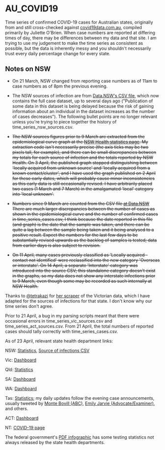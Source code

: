# AU_COVID19
Time series of confirmed COVID-19 cases for Australian states, originally from and still cross-checked against [covid19data.com.au](https://www.covid19data.com.au/), compiled primarily by Juliette O'Brien.  When case numbers are reported at differing times of day, there may be differences between my data and that site.  I am trying to use my judgement to make the time series as consistent as possible, but the data is inherently messy and you shouldn't necessarily trust every daily percentage change for every state.

## Notes on NSW
- On 21 March, NSW changed from reporting case numbers as of 11am to case numbers as of 8pm the previous evening.

- The NSW sources of infection are from [Data.NSW's CSV file](https://data.nsw.gov.au/data/dataset/nsw-covid-19-cases-by-location-and-likely-source-of-infection/resource/2776dbb8-f807-4fb2-b1ed-184a6fc2c8aa), which now contains the full case dataset, up to several days ago ("Publication of some data in this dataset is being delayed because the risk of gaining information about an individual in the dataset increases as the number of cases decreases").  The following bullet points are no longer relevant unless you're trying to piece together the history of time_series_nsw_sources.csv.

- ~~The NSW sources figures prior to 9 March are extracted from the epidemiological curve graph at the [NSW Health statistics page](https://www.health.nsw.gov.au/Infectious/diseases/Pages/covid-19-latest.aspx). My extraction code isn't necessarily precise (the axis ticks may be two pixels tall, for example), and there can be small discrepancies between my totals for each source of infection and the totals reported by NSW Health.  On 3 April, the published graph stopped distinguishing between 'locally acquired from unknown source' and 'locally acquired from a known contact/cluster', and I have used the graph published on 2 April for these early dates, which will probably cause minor inconsistencies as this early data is still occasionally revised.  I have arbitrarily placed two cases (1 March and 7 March) in the amalgamated 'local' category into 'local unknown'.~~

- ~~Numbers since 9 March are counted from the CSV file [at Data.NSW](https://data.nsw.gov.au/data/dataset/nsw-covid-19-cases-by-likely-source-of-infection/resource/2f1ba0f3-8c21-4a86-acaf-444be4401a6d) There are much larger discrepancies between the number of cases as shown in the epidemiological curve and the number of confirmed cases in time_series_cases.csv, I think because the date reported in this file (and graph) is the date that the sample was taken, and there can be quite a lag between the sample being taken and it being analysed to a positive result.  Expect the numbers for the last few days to be substantially revised upwards as the backlog of samples is tested; data from earlier days is also subject to revision.~~

- ~~On 11 April, many cases previously classified as 'Locally acquired - contact not identified' were reclassified into the new category 'Overseas or interstate'.  On 14 April, a separate 'Interstate' category was introduced into the source CSV; this standalone category doesn't exist in the graphs, so my data does not show any interstate infections prior to 9 March, even though some may be recorded as such internally at NSW Health.~~

Thanks to [@tetrakazi](https://twitter.com/tetrakazi) for [her scraper](https://github.com/theojulienne/covid-19-data-aus/blob/master/scripts.hourly/50-vic.py) of the Victorian data, which I have adapted for the sources of infections for that state.  I don't know why our time series don't agree.

Prior to 21 April, a bug in my parsing scripts meant that there were occasional errors in time_series_vic_sources.csv and time_series_act_sources.csv.  From 21 April, the total numbers of reported cases should tally correctly with time_series_cases.csv.

As of 23 April, relevant state health department links:

NSW: [Statistics](https://www.health.nsw.gov.au/Infectious/diseases/Pages/covid-19-latest.aspx), [Source of infections CSV](https://data.nsw.gov.au/data/dataset/nsw-covid-19-cases-by-location-and-likely-source-of-infection/resource/2776dbb8-f807-4fb2-b1ed-184a6fc2c8aa)

Vic: [Dashboard](https://app.powerbi.com/view?r=eyJrIjoiODBmMmE3NWQtZWNlNC00OWRkLTk1NjYtMjM2YTY1MjI2NzdjIiwidCI6ImMwZTA2MDFmLTBmYWMtNDQ5Yy05Yzg4LWExMDRjNGViOWYyOCJ9)

Qld: [Statistics](https://www.qld.gov.au/health/conditions/health-alerts/coronavirus-covid-19/current-status/statistics)

SA: [Dashboard](https://www.covid-19.sa.gov.au/home/dashboard)

WA: [Dashboard](https://experience.arcgis.com/experience/359bca83a1264e3fb8d3b6f0a028d768)

Tas: [Statistics](https://coronavirus.tas.gov.au/facts/cases-and-testing-updates); my daily updates follow the evening case announcements, usually tweeted by [Monte Bovill (ABC)](https://twitter.com/MonteBovill), [Emily Jarvie (Advocate/Examiner)](https://twitter.com/emilyjjarvie), and others.

ACT: [Dashboard](https://app.powerbi.com/view?r=eyJrIjoiZTY4NTI1NzQtYTBhYy00ZTY4LTk3NmQtYjBjNzdiOGMzZjM3IiwidCI6ImI0NmMxOTA4LTAzMzQtNDIzNi1iOTc4LTU4NWVlODhlNDE5OSJ9)

NT: [COVID-19 page](https://coronavirus.nt.gov.au/)

The federal government's [PDF infographic](https://www.health.gov.au/resources/publications/coronavirus-covid-19-at-a-glance) has some testing statistics not always released by the state health departments.
